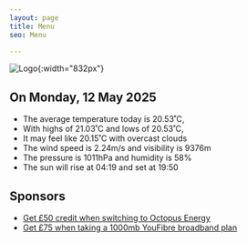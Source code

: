 ```yaml
---
layout: page
title: Menu
seo: Menu

---
```


![Logo](/images/logo.jpg){:width="832px"}

<!-- weather_marker starts -->
## On Monday, 12 May 2025

- The average temperature today is 20.53˚C,
- With highs of 21.03˚C and lows of 20.53˚C,
- It may feel like 20.15˚C with overcast clouds
- The wind speed is 2.24m/s and visibility is 9376m
- The pressure is 1011hPa and humidity is 58%
- The sun will rise at 04:19 and set at 19:50

<!-- weather_marker ends -->

## Sponsors

- [Get £50 credit when switching to Octopus Energy](https://bit.ly/3oD1nnS)
- [Get £75 when taking a 1000mb YouFibre broadband plan](https://aklam.io/91zWhU?)
